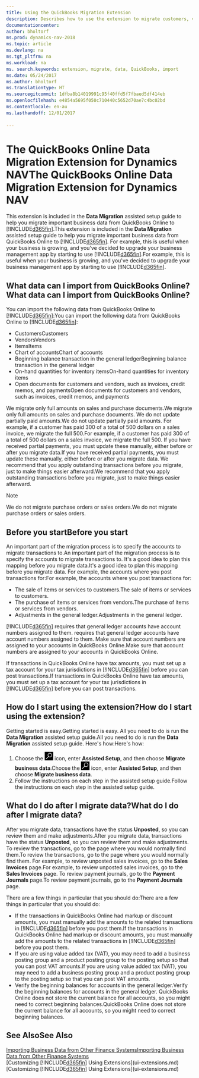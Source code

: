 ```yaml
---
title: Using the QuickBooks Migration Extension
description: Describes how to use the extension to migrate customers, vendors, items, and accounts from QuickBooks Online to Dynamics NAV.
documentationcenter: 
author: bholtorf
ms.prod: dynamics-nav-2018
ms.topic: article
ms.devlang: na
ms.tgt_pltfrm: na
ms.workload: na
ms. search.keywords: extension, migrate, data, QuickBooks, import
ms.date: 05/24/2017
ms.author: bholtorf
ms.translationtype: HT
ms.sourcegitcommit: 1dfba8b14019991c95f40ffd5f7fbaed5df414eb
ms.openlocfilehash: e4854a5695f050c710440c5652d70ae7c4bc02bd
ms.contentlocale: en-au
ms.lasthandoff: 12/01/2017

---
```


# <a name="the-quickbooks-online-data-migration-extension-for-dynamics-nav"></a><span data-ttu-id="12c1a-103">The QuickBooks Online Data Migration Extension for Dynamics NAV</span><span class="sxs-lookup"><span data-stu-id="12c1a-103">The QuickBooks Online Data Migration Extension for Dynamics NAV</span></span>
<span data-ttu-id="12c1a-104">This extension is included in the **Data Migration** assisted setup guide to help you migrate important business data from QuickBooks Online to [!INCLUDE[d365fin](includes/d365fin_md.md)].</span><span class="sxs-lookup"><span data-stu-id="12c1a-104">This extension is included in the **Data Migration** assisted setup guide to help you migrate important business data from QuickBooks Online to [!INCLUDE[d365fin](includes/d365fin_md.md)].</span></span> <span data-ttu-id="12c1a-105">For example, this is useful when your business is growing, and you've decided to upgrade your business management app by starting to use [!INCLUDE[d365fin](includes/d365fin_md.md)].</span><span class="sxs-lookup"><span data-stu-id="12c1a-105">For example, this is useful when your business is growing, and you've decided to upgrade your business management app by starting to use [!INCLUDE[d365fin](includes/d365fin_md.md)].</span></span>

## <a name="what-data-can-i-import-from-quickbooks-online"></a><span data-ttu-id="12c1a-106">What data can I import from QuickBooks Online?</span><span class="sxs-lookup"><span data-stu-id="12c1a-106">What data can I import from QuickBooks Online?</span></span>
<span data-ttu-id="12c1a-107">You can import the following data from QuickBooks Online to [!INCLUDE[d365fin](includes/d365fin_md.md)]:</span><span class="sxs-lookup"><span data-stu-id="12c1a-107">You can import the following data from QuickBooks Online to [!INCLUDE[d365fin](includes/d365fin_md.md)]:</span></span>  

* <span data-ttu-id="12c1a-108">Customers</span><span class="sxs-lookup"><span data-stu-id="12c1a-108">Customers</span></span>
* <span data-ttu-id="12c1a-109">Vendors</span><span class="sxs-lookup"><span data-stu-id="12c1a-109">Vendors</span></span>
* <span data-ttu-id="12c1a-110">Items</span><span class="sxs-lookup"><span data-stu-id="12c1a-110">Items</span></span>
* <span data-ttu-id="12c1a-111">Chart of accounts</span><span class="sxs-lookup"><span data-stu-id="12c1a-111">Chart of accounts</span></span> 
* <span data-ttu-id="12c1a-112">Beginning balance transaction in the general ledger</span><span class="sxs-lookup"><span data-stu-id="12c1a-112">Beginning balance transaction in the general ledger</span></span>
* <span data-ttu-id="12c1a-113">On-hand quantities for inventory items</span><span class="sxs-lookup"><span data-stu-id="12c1a-113">On-hand quantities for inventory items</span></span>
* <span data-ttu-id="12c1a-114">Open documents for customers and vendors, such as invoices, credit memos, and payments</span><span class="sxs-lookup"><span data-stu-id="12c1a-114">Open documents for customers and vendors, such as invoices, credit memos, and payments</span></span>

<span data-ttu-id="12c1a-115">We migrate only full amounts on sales and purchase documents.</span><span class="sxs-lookup"><span data-stu-id="12c1a-115">We migrate only full amounts on sales and purchase documents.</span></span> <span data-ttu-id="12c1a-116">We do not update partially paid amounts.</span><span class="sxs-lookup"><span data-stu-id="12c1a-116">We do not update partially paid amounts.</span></span> <span data-ttu-id="12c1a-117">For example, if a customer has paid 300 of a total of 500 dollars on a sales invoice, we migrate the full 500.</span><span class="sxs-lookup"><span data-stu-id="12c1a-117">For example, if a customer has paid 300 of a total of 500 dollars on a sales invoice, we migrate the full 500.</span></span> <span data-ttu-id="12c1a-118">If you have received partial payments, you must update these manually, either before or after you migrate data.</span><span class="sxs-lookup"><span data-stu-id="12c1a-118">If you have received partial payments, you must update these manually, either before or after you migrate data.</span></span> <span data-ttu-id="12c1a-119">We recommend that you apply outstanding transactions before you migrate, just to make things easier afterward.</span><span class="sxs-lookup"><span data-stu-id="12c1a-119">We recommend that you apply outstanding transactions before you migrate, just to make things easier afterward.</span></span>

> [!NOTE]  
>   <span data-ttu-id="12c1a-120">We do not migrate purchase orders or sales orders.</span><span class="sxs-lookup"><span data-stu-id="12c1a-120">We do not migrate purchase orders or sales orders.</span></span>

## <a name="before-you-start"></a><span data-ttu-id="12c1a-121">Before you start</span><span class="sxs-lookup"><span data-stu-id="12c1a-121">Before you start</span></span>
<span data-ttu-id="12c1a-122">An important part of the migration process is to specify the accounts to migrate transactions to.</span><span class="sxs-lookup"><span data-stu-id="12c1a-122">An important part of the migration process is to specify the accounts to migrate transactions to.</span></span> <span data-ttu-id="12c1a-123">It's a good idea to plan this mapping before you migrate data.</span><span class="sxs-lookup"><span data-stu-id="12c1a-123">It's a good idea to plan this mapping before you migrate data.</span></span> <span data-ttu-id="12c1a-124">For example, the accounts where you post transactions for:</span><span class="sxs-lookup"><span data-stu-id="12c1a-124">For example, the accounts where you post transactions for:</span></span>  
  
* <span data-ttu-id="12c1a-125">The sale of items or services to customers.</span><span class="sxs-lookup"><span data-stu-id="12c1a-125">The sale of items or services to customers.</span></span>
* <span data-ttu-id="12c1a-126">The purchase of items or services from vendors.</span><span class="sxs-lookup"><span data-stu-id="12c1a-126">The purchase of items or services from vendors.</span></span>  
* <span data-ttu-id="12c1a-127">Adjustments in the general ledger.</span><span class="sxs-lookup"><span data-stu-id="12c1a-127">Adjustments in the general ledger.</span></span>  

[!INCLUDE[d365fin](includes/d365fin_md.md)]<span data-ttu-id="12c1a-128"> requires that general ledger accounts have account numbers assigned to them.</span><span class="sxs-lookup"><span data-stu-id="12c1a-128"> requires that general ledger accounts have account numbers assigned to them.</span></span> <span data-ttu-id="12c1a-129">Make sure that account numbers are assigned to your accounts in QuickBooks Online.</span><span class="sxs-lookup"><span data-stu-id="12c1a-129">Make sure that account numbers are assigned to your accounts in QuickBooks Online.</span></span>

<span data-ttu-id="12c1a-130">If transactions in QuickBooks Online have tax amounts, you must set up a tax account for your tax jurisdictions in [!INCLUDE[d365fin](includes/d365fin_md.md)] before you can post transactions.</span><span class="sxs-lookup"><span data-stu-id="12c1a-130">If transactions in QuickBooks Online have tax amounts, you must set up a tax account for your tax jurisdictions in [!INCLUDE[d365fin](includes/d365fin_md.md)] before you can post transactions.</span></span>

## <a name="how-do-i-start-using-the-extension"></a><span data-ttu-id="12c1a-131">How do I start using the extension?</span><span class="sxs-lookup"><span data-stu-id="12c1a-131">How do I start using the extension?</span></span>
<span data-ttu-id="12c1a-132">Getting started is easy.</span><span class="sxs-lookup"><span data-stu-id="12c1a-132">Getting started is easy.</span></span> <span data-ttu-id="12c1a-133">All you need to do is run the **Data Migration** assisted setup guide.</span><span class="sxs-lookup"><span data-stu-id="12c1a-133">All you need to do is run the **Data Migration** assisted setup guide.</span></span> <span data-ttu-id="12c1a-134">Here's how:</span><span class="sxs-lookup"><span data-stu-id="12c1a-134">Here's how:</span></span>

1. <span data-ttu-id="12c1a-135">Choose the ![Search for Page or Report](media/ui-search/search_small.png "Search for Page or Report icon") icon, enter **Assisted Setup**, and then choose **Migrate business data**.</span><span class="sxs-lookup"><span data-stu-id="12c1a-135">Choose the ![Search for Page or Report](media/ui-search/search_small.png "Search for Page or Report icon") icon, enter **Assisted Setup**, and then choose **Migrate business data**.</span></span>
2. <span data-ttu-id="12c1a-136">Follow the instructions on each step in the assisted setup guide.</span><span class="sxs-lookup"><span data-stu-id="12c1a-136">Follow the instructions on each step in the assisted setup guide.</span></span>

## <a name="what-do-i-do-after-i-migrate-data"></a><span data-ttu-id="12c1a-137">What do I do after I migrate data?</span><span class="sxs-lookup"><span data-stu-id="12c1a-137">What do I do after I migrate data?</span></span>
<span data-ttu-id="12c1a-138">After you migrate data, transactions have the status **Unposted**, so you can review them and make adjustments.</span><span class="sxs-lookup"><span data-stu-id="12c1a-138">After you migrate data, transactions have the status **Unposted**, so you can review them and make adjustments.</span></span> <span data-ttu-id="12c1a-139">To review the transactions, go to the page where you would normally find them.</span><span class="sxs-lookup"><span data-stu-id="12c1a-139">To review the transactions, go to the page where you would normally find them.</span></span> <span data-ttu-id="12c1a-140">For example, to review unposted sales invoices, go to the **Sales Invoices** page.</span><span class="sxs-lookup"><span data-stu-id="12c1a-140">For example, to review unposted sales invoices, go to the **Sales Invoices** page.</span></span> <span data-ttu-id="12c1a-141">To review payment journals, go to the **Payment Journals** page.</span><span class="sxs-lookup"><span data-stu-id="12c1a-141">To review payment journals, go to the **Payment Journals** page.</span></span>   

<span data-ttu-id="12c1a-142">There are a few things in particular that you should do:</span><span class="sxs-lookup"><span data-stu-id="12c1a-142">There are a few things in particular that you should do:</span></span>

* <span data-ttu-id="12c1a-143">If the transactions in QuickBooks Online had markup or discount amounts, you must manually add the amounts to the related transactions in [!INCLUDE[d365fin](includes/d365fin_md.md)] before you post them.</span><span class="sxs-lookup"><span data-stu-id="12c1a-143">If the transactions in QuickBooks Online had markup or discount amounts, you must manually add the amounts to the related transactions in [!INCLUDE[d365fin](includes/d365fin_md.md)] before you post them.</span></span>
* <span data-ttu-id="12c1a-144">If you are using value added tax (VAT), you may need to add a business posting group and a product posting group to the posting setup so that you can post VAT amounts.</span><span class="sxs-lookup"><span data-stu-id="12c1a-144">If you are using value added tax (VAT), you may need to add a business posting group and a product posting group to the posting setup so that you can post VAT amounts.</span></span>
* <span data-ttu-id="12c1a-145">Verify the beginning balances for accounts in the general ledger.</span><span class="sxs-lookup"><span data-stu-id="12c1a-145">Verify the beginning balances for accounts in the general ledger.</span></span> <span data-ttu-id="12c1a-146">QuickBooks Online does not store the current balance for all accounts, so you might need to correct beginning balances.</span><span class="sxs-lookup"><span data-stu-id="12c1a-146">QuickBooks Online does not store the current balance for all accounts, so you might need to correct beginning balances.</span></span>

## <a name="see-also"></a><span data-ttu-id="12c1a-147">See Also</span><span class="sxs-lookup"><span data-stu-id="12c1a-147">See Also</span></span>
[<span data-ttu-id="12c1a-148">Importing Business Data from Other Finance Systems</span><span class="sxs-lookup"><span data-stu-id="12c1a-148">Importing Business Data from Other Finance Systems</span></span>](upload-data.md)  
<span data-ttu-id="12c1a-149">[Customizing [!INCLUDE[d365fin](includes/d365fin_md.md)] Using Extensions](ui-extensions.md)</span><span class="sxs-lookup"><span data-stu-id="12c1a-149">[Customizing [!INCLUDE[d365fin](includes/d365fin_md.md)] Using Extensions](ui-extensions.md)</span></span>  

